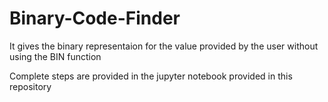 # Binary-Code-Finder

It gives the binary representaion for the value provided by the user without using the BIN function

Complete steps are provided in the jupyter notebook provided in this repository
